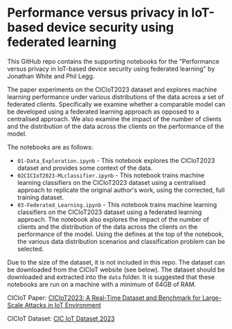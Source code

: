 # Performance versus privacy in IoT-based device security using federated learning

This GitHub repo contains the supporting notebooks for the "Performance versus privacy in IoT-based device security using federated learning" by Jonathan White and Phil Legg.

The paper experiments on the CICIoT2023 dataset and explores machine learning performance under various distributions of the data across a set of federated clients. Specifically we examine whether a comparable model can be developed using a federated learning approach as opposed to a centralised approach. We also examine the impact of the number of clients and the distribution of the data across the clients on the performance of the model.

The notebooks are as follows:

- `01-Data_Exploration.ipynb` - This notebook explores the CICIoT2023 dataset and provides some context of the data.
- `02CICIoT2023-MLclassifier.ipynb` - This notebook trains machine learning classifiers on the CICIoT2023 dataset using a centralised approach to replicate the original author's work, using the corrected, full training dataset.
- `03-Federated_Learning.ipynb` - This notebook trains machine learning classifiers on the CICIoT2023 dataset using a federated learning approach. The notebook also explores the impact of the number of clients and the distribution of the data across the clients on the performance of the model. Using the defines at the top of the notebook, the various data distribution scenarios and classification problem can be selected.

Due to the size of the dataset, it is not included in this repo. The dataset can be downloaded from the CICIoT website (see below). The dataset should be downloaded and extracted into the `data` folder. It is suggested that these notebooks are run on a machine with a minimum of 64GB of RAM.

CICIoT Paper:   [CICIoT2023: A Real-Time Dataset and Benchmark for Large-Scale Attacks in IoT Environment](https://www.preprints.org/manuscript/202305.0443/v1)

CICIoT Dataset: [CIC IoT Dataset 2023](https://www.unb.ca/cic/datasets/iotdataset-2023.html)

